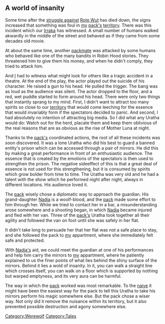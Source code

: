 ## A world of insanity

Some time after the [struggle
against](battle_against_Rote_Wut "wikilink") [Rote
Wut](Rote_Wut "wikilink") has died down, the signs increased that
something was foul in [my](Edouard_Lambert "wikilink")
[pack's](Pack "wikilink") [territory](territory "wikilink"). There was
this incident which our [Irraka](Aleksandr "wikilink") has witnessed. A
small number of humans walked akwardly in the middle of the street and
behaved as if they came from some decades old movie.

At about the same time, another [packmate](Angus "wikilink") was
attacked by some humans who behaved like one of the many bandits in
Robin Hood stories. They threatened him to give them his money, and when
he didn't comply, they tried to attack him.

And [I](Edouard_Lambert "wikilink") had to witness what might look for
others like a tragic accident in a theatre. At the end of the play, the
actor played out the suicide of his character. He raised a gun to his
head. He pulled the trigger. The bang was as loud as the audience was
silent. The actor dropped to the floor, and a red, wet puddle started to
form around his head. There were only two things that instantly sprang
to my mind. First, I didn't want to attract too many spirits so close to
our [territory](territory "wikilink") that would come leeching for the
essence that would invariably form if the spectators decided to panic.
And second, I had absolutely no intention of attracting big media. So I
did what any Uratha would do: Watch out for the herd, placate them and
keep them oblivious of the real reasons that are as obvious as the rise
of Mother Luna at night.

Thanks to the [pack's](Pack "wikilink") coordinated actions, the root of
all these incidents was soon discovered. It was a lone Uratha who did
his best to guard a banned entity's prison which can be accessed through
a pair of mirrors. He did this by making a great performance in front of
an enthusiastic audience. The essence that is created by the emotions of
the spectators is then used to strengthen the prison. The negative
sideeffect of this is that a great deal of essence is not used for this
strengthening, but it is consumed by spirits which grow bolder from time
to time. The Uratha was very old and he had a talent with the show which
he performed night after night, always in different locations. His
audience loved it.

The [pack](Pack "wikilink") wisely chose a diplomatic way to approach
the guardian. His grand-daughter [Nadja](Nadja_Ivanetsch "wikilink") is
a woolf-blood, and the [pack](pack "wikilink") made some effort to him
through her. While we tried to contact her in a bar, a misunderstanding
arose somewhere and a shooting began, in which
[Nadja](Nadja_Ivanetsch "wikilink") became injured and fled with her
van. Three of the [pack's](Pack "wikilink") Uratha took together all
their agility and followed the van on foot until she was safely in her
flat.

It didn't take long to persuade her that her flat was not a safe place
to stay, and she followed the pack to [my](Edouard_Lambert "wikilink")
appartment, where she immediately felt safe and protected.

With [Nadja's](Nadja_Ivanetsch "wikilink") aid, we could meet the
guardian at one of his performances and help him carry the mirrors to
[my](Edouard_Lambert "wikilink") appartment, where he patiently
explained to us the finer points of what lies behind the shiny surface
of the mirrors. Behind it lies a wold of insanity. In it, you can walk a
straight line which crosses itself, you can walk on a floor which is
supported by nothing but warped emptyness, and its very aura can be
harmful.

<enter the details of what happened there and why here>

The way in which the [pack](pack "wikilink") worked was most remarkable.
To the [naive](:Category:_Vampire "wikilink") it might have been the
easiest way for the pack to tell this Uratha to take his mirrors perform
his magic somewhere else. But the pack chose a wiser way. Not only did
it remove the nuisance within its territory, but it also prevented
possible destruction and agony somewhere else.

[Category:Werewolf](Category:Werewolf "wikilink")
[Category:Tales](Category:Tales "wikilink")